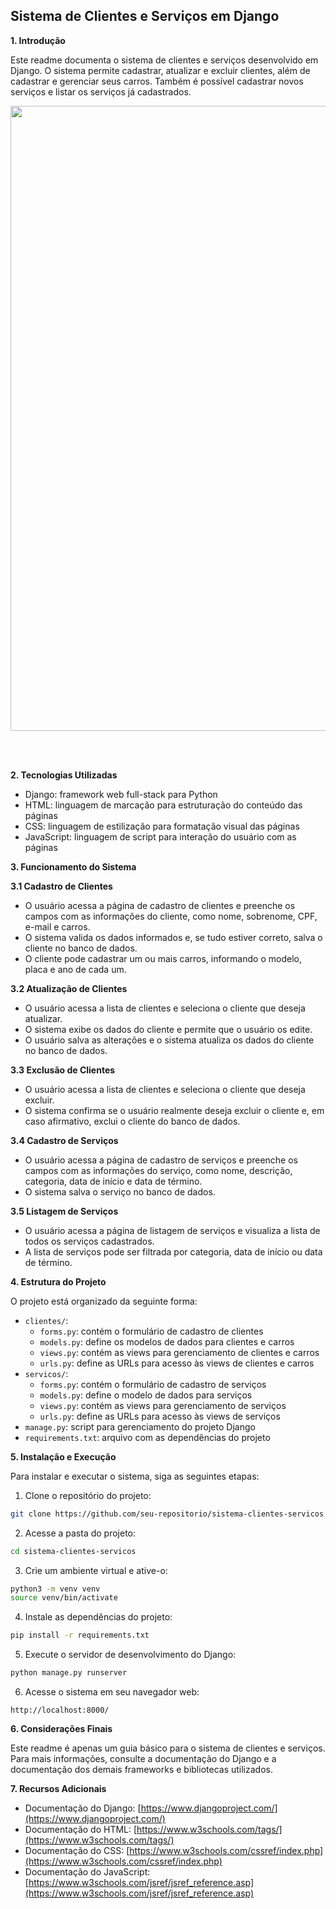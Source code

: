 ## Sistema de Clientes e Serviços em Django

**1. Introdução**

Este readme documenta o sistema de clientes e serviços desenvolvido em Django. O sistema permite cadastrar, atualizar e excluir clientes, além de cadastrar e gerenciar seus carros. Também é possível cadastrar novos serviços e listar os serviços já cadastrados.

<div align="center">
<img src="https://github.com/Pedro-2077/Sistema_Jato/assets/139086553/d0b9dd0a-23db-4e54-a834-83099cd45697" width="1000px"> 
</div>

<br><br>

**2. Tecnologias Utilizadas**

* Django: framework web full-stack para Python
* HTML: linguagem de marcação para estruturação do conteúdo das páginas
* CSS: linguagem de estilização para formatação visual das páginas
* JavaScript: linguagem de script para interação do usuário com as páginas

**3. Funcionamento do Sistema**

**3.1 Cadastro de Clientes**

* O usuário acessa a página de cadastro de clientes e preenche os campos com as informações do cliente, como nome, sobrenome, CPF, e-mail e carros.
* O sistema valida os dados informados e, se tudo estiver correto, salva o cliente no banco de dados.
* O cliente pode cadastrar um ou mais carros, informando o modelo, placa e ano de cada um.

**3.2 Atualização de Clientes**

* O usuário acessa a lista de clientes e seleciona o cliente que deseja atualizar.
* O sistema exibe os dados do cliente e permite que o usuário os edite.
* O usuário salva as alterações e o sistema atualiza os dados do cliente no banco de dados.

**3.3 Exclusão de Clientes**

* O usuário acessa a lista de clientes e seleciona o cliente que deseja excluir.
* O sistema confirma se o usuário realmente deseja excluir o cliente e, em caso afirmativo, exclui o cliente do banco de dados.

**3.4 Cadastro de Serviços**

* O usuário acessa a página de cadastro de serviços e preenche os campos com as informações do serviço, como nome, descrição, categoria, data de início e data de término.
* O sistema salva o serviço no banco de dados.

**3.5 Listagem de Serviços**

* O usuário acessa a página de listagem de serviços e visualiza a lista de todos os serviços cadastrados.
* A lista de serviços pode ser filtrada por categoria, data de início ou data de término.

**4. Estrutura do Projeto**

O projeto está organizado da seguinte forma:

* `clientes/`:
    * `forms.py`: contém o formulário de cadastro de clientes
    * `models.py`: define os modelos de dados para clientes e carros
    * `views.py`: contém as views para gerenciamento de clientes e carros
    * `urls.py`: define as URLs para acesso às views de clientes e carros
* `servicos/`:
    * `forms.py`: contém o formulário de cadastro de serviços
    * `models.py`: define o modelo de dados para serviços
    * `views.py`: contém as views para gerenciamento de serviços
    * `urls.py`: define as URLs para acesso às views de serviços
* `manage.py`: script para gerenciamento do projeto Django
* `requirements.txt`: arquivo com as dependências do projeto

**5. Instalação e Execução**

Para instalar e executar o sistema, siga as seguintes etapas:

1. Clone o repositório do projeto:

```bash
git clone https://github.com/seu-repositorio/sistema-clientes-servicos.git
```

2. Acesse a pasta do projeto:

```bash
cd sistema-clientes-servicos
```

3. Crie um ambiente virtual e ative-o:

```bash
python3 -m venv venv
source venv/bin/activate
```

4. Instale as dependências do projeto:

```bash
pip install -r requirements.txt
```

5. Execute o servidor de desenvolvimento do Django:

```bash
python manage.py runserver
```

6. Acesse o sistema em seu navegador web:

```
http://localhost:8000/
```

**6. Considerações Finais**

Este readme é apenas um guia básico para o sistema de clientes e serviços. Para mais informações, consulte a documentação do Django e a documentação dos demais frameworks e bibliotecas utilizados.

**7. Recursos Adicionais**

* Documentação do Django: [https://www.djangoproject.com/](https://www.djangoproject.com/)
* Documentação do HTML: [https://www.w3schools.com/tags/](https://www.w3schools.com/tags/)
* Documentação do CSS: [https://www.w3schools.com/cssref/index.php](https://www.w3schools.com/cssref/index.php)
* Documentação do JavaScript: [https://www.w3schools.com/jsref/jsref_reference.asp](https://www.w3schools.com/jsref/jsref_reference.asp)



